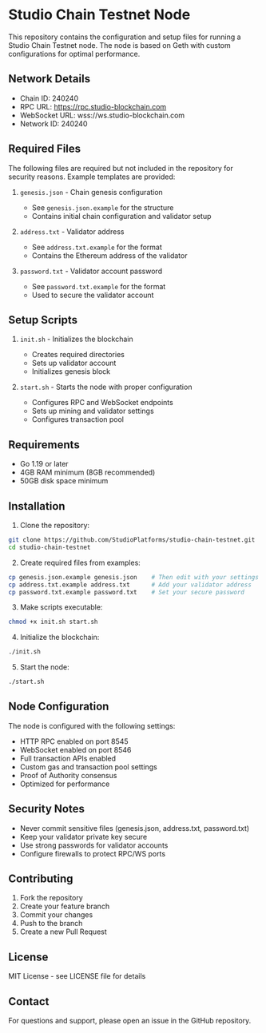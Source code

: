# Studio Chain Testnet Node

This repository contains the configuration and setup files for running a Studio Chain Testnet node. The node is based on Geth with custom configurations for optimal performance.

## Network Details

- Chain ID: 240240
- RPC URL: https://rpc.studio-blockchain.com
- WebSocket URL: wss://ws.studio-blockchain.com
- Network ID: 240240

## Required Files

The following files are required but not included in the repository for security reasons. Example templates are provided:

1. `genesis.json` - Chain genesis configuration
   - See `genesis.json.example` for the structure
   - Contains initial chain configuration and validator setup

2. `address.txt` - Validator address
   - See `address.txt.example` for the format
   - Contains the Ethereum address of the validator

3. `password.txt` - Validator account password
   - See `password.txt.example` for the format
   - Used to secure the validator account

## Setup Scripts

1. `init.sh` - Initializes the blockchain
   - Creates required directories
   - Sets up validator account
   - Initializes genesis block

2. `start.sh` - Starts the node with proper configuration
   - Configures RPC and WebSocket endpoints
   - Sets up mining and validator settings
   - Configures transaction pool

## Requirements

- Go 1.19 or later
- 4GB RAM minimum (8GB recommended)
- 50GB disk space minimum

## Installation

1. Clone the repository:
```bash
git clone https://github.com/StudioPlatforms/studio-chain-testnet.git
cd studio-chain-testnet
```

2. Create required files from examples:
```bash
cp genesis.json.example genesis.json    # Then edit with your settings
cp address.txt.example address.txt      # Add your validator address
cp password.txt.example password.txt    # Set your secure password
```

3. Make scripts executable:
```bash
chmod +x init.sh start.sh
```

4. Initialize the blockchain:
```bash
./init.sh
```

5. Start the node:
```bash
./start.sh
```

## Node Configuration

The node is configured with the following settings:

- HTTP RPC enabled on port 8545
- WebSocket enabled on port 8546
- Full transaction APIs enabled
- Custom gas and transaction pool settings
- Proof of Authority consensus
- Optimized for performance

## Security Notes

- Never commit sensitive files (genesis.json, address.txt, password.txt)
- Keep your validator private key secure
- Use strong passwords for validator accounts
- Configure firewalls to protect RPC/WS ports

## Contributing

1. Fork the repository
2. Create your feature branch
3. Commit your changes
4. Push to the branch
5. Create a new Pull Request

## License

MIT License - see LICENSE file for details

## Contact

For questions and support, please open an issue in the GitHub repository.
